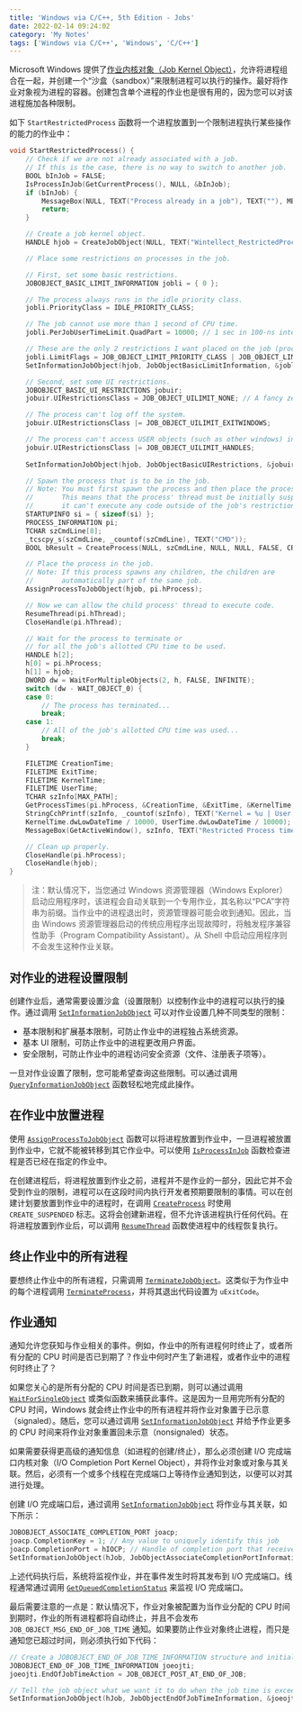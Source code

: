 ```yaml
---
title: 'Windows via C/C++, 5th Edition - Jobs'
date: 2022-02-14 09:24:02
category: 'My Notes'
tags: ['Windows via C/C++', 'Windows', 'C/C++']
---
```


Microsoft Windows 提供了[作业内核对象（Job Kernel Object）](https://docs.microsoft.com/en-us/windows/win32/procthread/job-objects)，允许将进程组合在一起，并创建一个“沙盒（sandbox）”来限制进程可以执行的操作。最好将作业对象视为进程的容器。创建包含单个进程的作业也是很有用的，因为您可以对该进程施加各种限制。

如下 `StartRestrictedProcess` 函数将一个进程放置到一个限制进程执行某些操作的能力的作业中：

```cpp
void StartRestrictedProcess() {
    // Check if we are not already associated with a job.
    // If this is the case, there is no way to switch to another job.
    BOOL bInJob = FALSE;
    IsProcessInJob(GetCurrentProcess(), NULL, &bInJob);
    if (bInJob) {
        MessageBox(NULL, TEXT("Process already in a job"), TEXT(""), MB_ICONINFORMATION | MB_OK);
        return;
    }

    // Create a job kernel object.
    HANDLE hjob = CreateJobObject(NULL, TEXT("Wintellect_RestrictedProcessJob"));

    // Place some restrictions on processes in the job.

    // First, set some basic restrictions.
    JOBOBJECT_BASIC_LIMIT_INFORMATION jobli = { 0 };

    // The process always runs in the idle priority class.
    jobli.PriorityClass = IDLE_PRIORITY_CLASS;

    // The job cannot use more than 1 second of CPU time.
    jobli.PerJobUserTimeLimit.QuadPart = 10000; // 1 sec in 100-ns intervals

    // These are the only 2 restrictions I want placed on the job (process).
    jobli.LimitFlags = JOB_OBJECT_LIMIT_PRIORITY_CLASS | JOB_OBJECT_LIMIT_JOB_TIME;
    SetInformationJobObject(hjob, JobObjectBasicLimitInformation, &jobli, sizeof(jobli));

    // Second, set some UI restrictions.
    JOBOBJECT_BASIC_UI_RESTRICTIONS jobuir;
    jobuir.UIRestrictionsClass = JOB_OBJECT_UILIMIT_NONE; // A fancy zero

    // The process can't log off the system.
    jobuir.UIRestrictionsClass |= JOB_OBJECT_UILIMIT_EXITWINDOWS;

    // The process can't access USER objects (such as other windows) in the system.
    jobuir.UIRestrictionsClass |= JOB_OBJECT_UILIMIT_HANDLES;
    
    SetInformationJobObject(hjob, JobObjectBasicUIRestrictions, &jobuir, sizeof(jobuir));

    // Spawn the process that is to be in the job.
    // Note: You must first spawn the process and then place the process in the job.
    //       This means that the process' thread must be initially suspended so that
    //       it can't execute any code outside of the job's restrictions.
    STARTUPINFO si = { sizeof(si) };
    PROCESS_INFORMATION pi;
    TCHAR szCmdLine[8];
    _tcscpy_s(szCmdLine, _countof(szCmdLine), TEXT("CMD"));
    BOOL bResult = CreateProcess(NULL, szCmdLine, NULL, NULL, FALSE, CREATE_SUSPENDED | CREATE_NEW_CONSOLE, NULL, NULL, &si, &pi);

    // Place the process in the job.
    // Note: If this process spawns any children, the children are
    //       automatically part of the same job.
    AssignProcessToJobObject(hjob, pi.hProcess);

    // Now we can allow the child process' thread to execute code.
    ResumeThread(pi.hThread);
    CloseHandle(pi.hThread);

    // Wait for the process to terminate or
    // for all the job's allotted CPU time to be used.
    HANDLE h[2];
    h[0] = pi.hProcess;
    h[1] = hjob;
    DWORD dw = WaitForMultipleObjects(2, h, FALSE, INFINITE);
    switch (dw - WAIT_OBJECT_0) {
    case 0:
        // The process has terminated...
        break;
    case 1:
        // All of the job's allotted CPU time was used...
        break;
    }

    FILETIME CreationTime;
    FILETIME ExitTime;
    FILETIME KernelTime;
    FILETIME UserTime;
    TCHAR szInfo[MAX_PATH];
    GetProcessTimes(pi.hProcess, &CreationTime, &ExitTime, &KernelTime, &UserTime);
    StringCchPrintf(szInfo, _countof(szInfo), TEXT("Kernel = %u | User = %u\n"),
    KernelTime.dwLowDateTime / 10000, UserTime.dwLowDateTime / 10000);
    MessageBox(GetActiveWindow(), szInfo, TEXT("Restricted Process times"), MB_ICONINFORMATION | MB_OK);

    // Clean up properly.
    CloseHandle(pi.hProcess);
    CloseHandle(hjob);
}
```

> 注：默认情况下，当您通过 Windows 资源管理器（Windows Explorer）启动应用程序时，该进程会自动关联到一个专用作业，其名称以“PCA”字符串为前缀。当作业中的进程退出时，资源管理器可能会收到通知。因此，当由 Windows 资源管理器启动的传统应用程序出现故障时，将触发程序兼容性助手（Program Compatibility Assistant）。从 Shell 中启动应用程序则不会发生这种作业关联。

## 对作业的进程设置限制

创建作业后，通常需要设置沙盒（设置限制）以控制作业中的进程可以执行的操作。通过调用 [`SetInformationJobObject`](https://docs.microsoft.com/en-us/windows/win32/api/jobapi2/nf-jobapi2-setinformationjobobject) 可以对作业设置几种不同类型的限制：

* 基本限制和扩展基本限制，可防止作业中的进程独占系统资源。
* 基本 UI 限制，可防止作业中的进程更改用户界面。
* 安全限制，可防止作业中的进程访问安全资源（文件、注册表子项等）。

一旦对作业设置了限制，您可能希望查询这些限制。可以通过调用 [`QueryInformationJobObject`](https://docs.microsoft.com/en-us/windows/win32/api/jobapi2/nf-jobapi2-queryinformationjobobject) 函数轻松地完成此操作。

## 在作业中放置进程

使用 [`AssignProcessToJobObject`](https://docs.microsoft.com/en-us/windows/win32/api/jobapi2/nf-jobapi2-assignprocesstojobobject) 函数可以将进程放置到作业中，一旦进程被放置到作业中，它就不能被转移到其它作业中。可以使用 [`IsProcessInJob`](https://docs.microsoft.com/en-us/windows/win32/api/jobapi/nf-jobapi-isprocessinjob) 函数检查进程是否已经在指定的作业中。

在创建进程后，将进程放置到作业之前，进程并不是作业的一部分，因此它并不会受到作业的限制，进程可以在这段时间内执行开发者预期要限制的事情。可以在创建计划要放置到作业中的进程时，在调用 [`CreateProcess`](https://docs.microsoft.com/en-us/windows/win32/api/processthreadsapi/nf-processthreadsapi-createprocessw) 时使用 `CREATE_SUSPENDED` 标志。这将会创建新进程，但不允许该进程执行任何代码。在将进程放置到作业后，可以调用 [`ResumeThread`](https://docs.microsoft.com/en-us/windows/win32/api/processthreadsapi/nf-processthreadsapi-resumethread) 函数使进程中的线程恢复执行。

## 终止作业中的所有进程

要想终止作业中的所有进程，只需调用 [`TerminateJobObject`](https://docs.microsoft.com/en-us/windows/win32/api/jobapi2/nf-jobapi2-terminatejobobject)。这类似于为作业中的每个进程调用 [`TerminateProcess`](https://docs.microsoft.com/en-us/windows/win32/api/processthreadsapi/nf-processthreadsapi-terminateprocess)，并将其退出代码设置为 `uExitCode`。

## 作业通知

通知允许您获知与作业相关的事件。例如，作业中的所有进程何时终止了，或者所有分配的 CPU 时间是否已到期了？作业中何时产生了新进程，或者作业中的进程何时终止了？

如果您关心的是所有分配的 CPU 时间是否已到期，则可以通过调用 [`WaitForSingleObject`](https://docs.microsoft.com/en-us/windows/win32/api/synchapi/nf-synchapi-waitforsingleobject) 或类似函数来捕获此事件。这是因为一旦用完所有分配的 CPU 时间，Windows 就会终止作业中的所有进程并将作业对象置于已示意（signaled）。随后，您可以通过调用 [`SetInformationJobObject`](https://docs.microsoft.com/en-us/windows/win32/api/jobapi2/nf-jobapi2-setinformationjobobject) 并给予作业更多的 CPU 时间来将作业对象重置回未示意（nonsignaled）状态。

如果需要获得更高级的通知信息（如进程的创建/终止），那么必须创建 I/O 完成端口内核对象（I/O Completion Port Kernel Object），并将作业对象或对象与其关联。然后，必须有一个或多个线程在完成端口上等待作业通知到达，以便可以对其进行处理。

创建 I/O 完成端口后，通过调用 [`SetInformationJobObject`](https://docs.microsoft.com/en-us/windows/win32/api/jobapi2/nf-jobapi2-setinformationjobobject) 将作业与其关联，如下所示：

```cpp
JOBOBJECT_ASSOCIATE_COMPLETION_PORT joacp;
joacp.CompletionKey = 1; // Any value to uniquely identify this job
joacp.CompletionPort = hIOCP; // Handle of completion port that receives notifications
SetInformationJobObject(hJob, JobObjectAssociateCompletionPortInformation, &joacp, sizeof(jaocp));
```

上述代码执行后，系统将监视作业，并在事件发生时将其发布到 I/O 完成端口。线程通常通过调用 [`GetQueuedCompletionStatus`](https://docs.microsoft.com/en-us/windows/win32/api/ioapiset/nf-ioapiset-getqueuedcompletionstatus) 来监视 I/O 完成端口。

最后需要注意的一点是：默认情况下，作业对象被配置为当作业分配的 CPU 时间到期时，作业的所有进程都将自动终止，并且不会发布 `JOB_OBJECT_MSG_END_OF_JOB_TIME` 通知。如果要防止作业对象终止进程，而只是通知您已超过时间，则必须执行如下代码：

```cpp
// Create a JOBOBJECT_END_OF_JOB_TIME_INFORMATION structure and initialize its only member.
JOBOBJECT_END_OF_JOB_TIME_INFORMATION joeojti;
joeojti.EndOfJobTimeAction = JOB_OBJECT_POST_AT_END_OF_JOB;

// Tell the job object what we want it to do when the job time is exceeded.
SetInformationJobObject(hJob, JobObjectEndOfJobTimeInformation, &joeojti, sizeof(joeojti));
```
